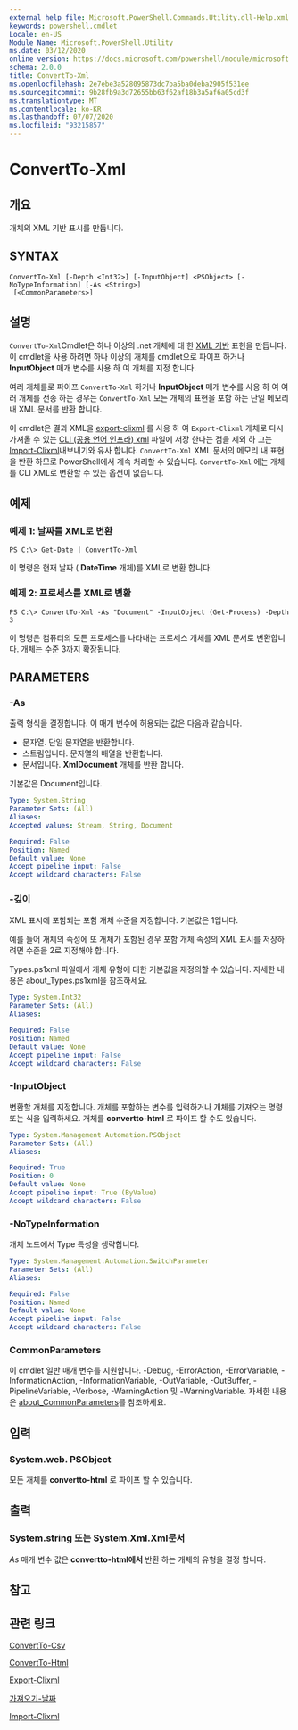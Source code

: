 ```yaml
---
external help file: Microsoft.PowerShell.Commands.Utility.dll-Help.xml
keywords: powershell,cmdlet
Locale: en-US
Module Name: Microsoft.PowerShell.Utility
ms.date: 03/12/2020
online version: https://docs.microsoft.com/powershell/module/microsoft.powershell.utility/convertto-xml?view=powershell-7.1&WT.mc_id=ps-gethelp
schema: 2.0.0
title: ConvertTo-Xml
ms.openlocfilehash: 2e7ebe3a528095873dc7ba5ba0deba2905f531ee
ms.sourcegitcommit: 9b28fb9a3d72655bb63f62af18b3a5af6a05cd3f
ms.translationtype: MT
ms.contentlocale: ko-KR
ms.lasthandoff: 07/07/2020
ms.locfileid: "93215857"
---
```

# ConvertTo-Xml

## 개요
개체의 XML 기반 표시를 만듭니다.

## SYNTAX

```
ConvertTo-Xml [-Depth <Int32>] [-InputObject] <PSObject> [-NoTypeInformation] [-As <String>]
 [<CommonParameters>]
```

## 설명

`ConvertTo-Xml`Cmdlet은 하나 이상의 .net 개체에 대 한 [XML 기반](/dotnet/api/system.xml.xmldocument) 표현을 만듭니다. 이 cmdlet을 사용 하려면 하나 이상의 개체를 cmdlet으로 파이프 하거나 **InputObject** 매개 변수를 사용 하 여 개체를 지정 합니다.

여러 개체를로 파이프 `ConvertTo-Xml` 하거나 **InputObject** 매개 변수를 사용 하 여 여러 개체를 전송 하는 경우는 `ConvertTo-Xml` 모든 개체의 표현을 포함 하는 단일 메모리 내 XML 문서를 반환 합니다.

이 cmdlet은 결과 XML을 [export-clixml](./Export-Clixml.md) 를 사용 하 여 `Export-Clixml` 개체로 다시 가져올 수 있는 [CLI (공용 언어 인프라) xml](https://www.ecma-international.org/publications/standards/Ecma-335.htm) 파일에 저장 한다는 점을 제외 하 고는 [Import-Clixml](./Import-Clixml.md)내보내기와 유사 합니다. `ConvertTo-Xml` XML 문서의 메모리 내 표현을 반환 하므로 PowerShell에서 계속 처리할 수 있습니다. `ConvertTo-Xml` 에는 개체를 CLI XML로 변환할 수 있는 옵션이 없습니다.

## 예제

### 예제 1: 날짜를 XML로 변환

```
PS C:\> Get-Date | ConvertTo-Xml
```

이 명령은 현재 날짜 ( **DateTime** 개체)를 XML로 변환 합니다.

### 예제 2: 프로세스를 XML로 변환

```
PS C:\> ConvertTo-Xml -As "Document" -InputObject (Get-Process) -Depth 3
```

이 명령은 컴퓨터의 모든 프로세스를 나타내는 프로세스 개체를 XML 문서로 변환합니다. 개체는 수준 3까지 확장됩니다.

## PARAMETERS

### -As

출력 형식을 결정합니다.
이 매개 변수에 허용되는 값은 다음과 같습니다.

- 문자열.
단일 문자열을 반환합니다.
- 스트림입니다.
문자열의 배열을 반환합니다.
- 문서입니다.
**XmlDocument** 개체를 반환 합니다.

기본값은 Document입니다.

```yaml
Type: System.String
Parameter Sets: (All)
Aliases:
Accepted values: Stream, String, Document

Required: False
Position: Named
Default value: None
Accept pipeline input: False
Accept wildcard characters: False
```

### -깊이

XML 표시에 포함되는 포함 개체 수준을 지정합니다. 기본값은 1입니다.

예를 들어 개체의 속성에 또 개체가 포함된 경우 포함 개체 속성의 XML 표시를 저장하려면 수준을 2로 지정해야 합니다.

Types.ps1xml 파일에서 개체 유형에 대한 기본값을 재정의할 수 있습니다. 자세한 내용은 about_Types.ps1xml을 참조하세요.

```yaml
Type: System.Int32
Parameter Sets: (All)
Aliases:

Required: False
Position: Named
Default value: None
Accept pipeline input: False
Accept wildcard characters: False
```

### -InputObject

변환할 개체를 지정합니다. 개체를 포함하는 변수를 입력하거나 개체를 가져오는 명령 또는 식을 입력하세요. 개체를 **convertto-html** 로 파이프 할 수도 있습니다.

```yaml
Type: System.Management.Automation.PSObject
Parameter Sets: (All)
Aliases:

Required: True
Position: 0
Default value: None
Accept pipeline input: True (ByValue)
Accept wildcard characters: False
```

### -NoTypeInformation

개체 노드에서 Type 특성을 생략합니다.

```yaml
Type: System.Management.Automation.SwitchParameter
Parameter Sets: (All)
Aliases:

Required: False
Position: Named
Default value: None
Accept pipeline input: False
Accept wildcard characters: False
```

### CommonParameters

이 cmdlet 일반 매개 변수를 지원합니다. -Debug, -ErrorAction, -ErrorVariable, -InformationAction, -InformationVariable, -OutVariable, -OutBuffer, -PipelineVariable, -Verbose, -WarningAction 및 -WarningVariable. 자세한 내용은 [about_CommonParameters](https://go.microsoft.com/fwlink/?LinkID=113216)를 참조하세요.

## 입력

### System.web. PSObject

모든 개체를 **convertto-html** 로 파이프 할 수 있습니다.

## 출력

### System.string 또는 System.Xml.Xml문서

*As* 매개 변수 값은 **convertto-html에서** 반환 하는 개체의 유형을 결정 합니다.

## 참고

## 관련 링크

[ConvertTo-Csv](ConvertTo-Csv.md)

[ConvertTo-Html](ConvertTo-Html.md)

[Export-Clixml](Export-Clixml.md)

[가져오기-날짜](Get-Date.md)

[Import-Clixml](Import-Clixml.md)

